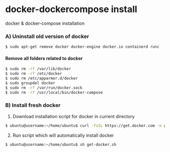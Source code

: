 # docker-dockercompose install
docker & docker-compose installation

### A) Uninstall old version of docker
```bash
$ sudo apt-get remove docker docker-engine docker.io containerd runc
```

#### Remove all folders related to docker
```bash
$ sudo rm -rf /var/lib/docker
$ sudo rm -rf /etc/docker
$ sudo rm /etc/apparmor.d/docker
$ sudo groupdel docker
$ sudo rm -rf /var/run/docker.sock
$ sudo rm -rf /usr/local/bin/docker-compose

```

### B) Install fresh docker 

 1. Download installation script for docker in current directory 
   ```bash
   $ ubuntu@username:~/home/ubuntu$ curl -fsSL https://get.docker.com -o get-docker.sh
   ```
 2. Run script which will automatically install docker
   ```bash
   $ ubuntu@username:~/home/ubuntu$ sh get-docker.sh
   ```
  

